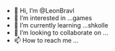 - 👋 Hi, I’m @LeonBravl
- 👀 I’m interested in ...games
- 🌱 I’m currently learning ...shkolle
- 💞️ I’m looking to collaborate on ...
- 📫 How to reach me ...

<!---
LeonBravl/LeonBravl is a ✨ special ✨ repository because its `README.md` (this file) appears on your GitHub profile.
You can click the Preview link to take a look at your changes.
--->
